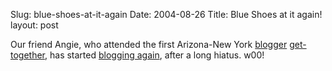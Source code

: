 Slug: blue-shoes-at-it-again
Date: 2004-08-26
Title: Blue Shoes at it again!
layout: post

Our friend Angie, who attended the first Arizona-New York <a href="http://redmonk.net/archives/2002/04/05/azny-blogger-get-together/">blogger</a> <a href="http://redmonk.net/archives/2002/04/05/taboo/">get-together</a>, has started <a href="http://blueshoediaries.com/">blogging again</a>, after a long hiatus. w00!
